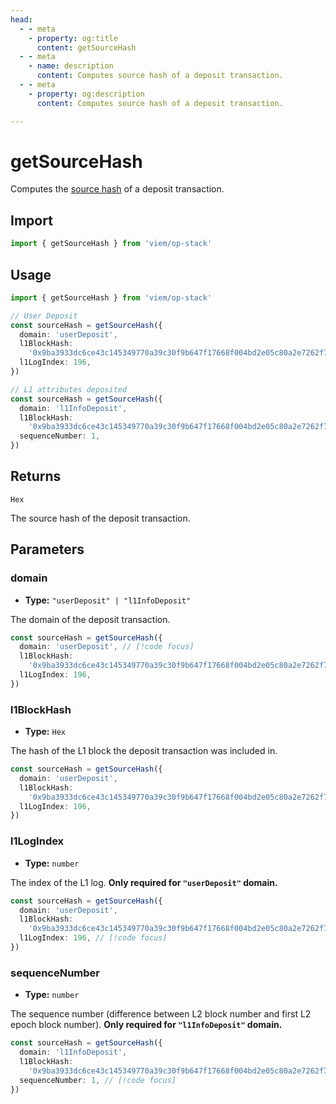 ```yaml
---
head:
  - - meta
    - property: og:title
      content: getSourceHash
  - - meta
    - name: description
      content: Computes source hash of a deposit transaction.
  - - meta
    - property: og:description
      content: Computes source hash of a deposit transaction.

---
```


# getSourceHash

Computes the [source hash](https://github.com/ethereum-optimism/optimism/blob/develop/specs/deposits.md#source-hash-computation) of a deposit transaction.

## Import
```ts
import { getSourceHash } from 'viem/op-stack'
```

## Usage

```ts
import { getSourceHash } from 'viem/op-stack'

// User Deposit
const sourceHash = getSourceHash({
  domain: 'userDeposit',
  l1BlockHash:
    '0x9ba3933dc6ce43c145349770a39c30f9b647f17668f004bd2e05c80a2e7262f7',
  l1LogIndex: 196,
})

// L1 attributes deposited
const sourceHash = getSourceHash({
  domain: 'l1InfoDeposit',
  l1BlockHash:
    '0x9ba3933dc6ce43c145349770a39c30f9b647f17668f004bd2e05c80a2e7262f7',
  sequenceNumber: 1,
})
```

## Returns

`Hex`

The source hash of the deposit transaction.

## Parameters

### domain

- **Type:** `"userDeposit" | "l1InfoDeposit"`

The domain of the deposit transaction.

```ts
const sourceHash = getSourceHash({
  domain: 'userDeposit', // [!code focus]
  l1BlockHash:
    '0x9ba3933dc6ce43c145349770a39c30f9b647f17668f004bd2e05c80a2e7262f7',
  l1LogIndex: 196,
})
```

### l1BlockHash

- **Type:** `Hex`

The hash of the L1 block the deposit transaction was included in.

```ts
const sourceHash = getSourceHash({
  domain: 'userDeposit',
  l1BlockHash:
    '0x9ba3933dc6ce43c145349770a39c30f9b647f17668f004bd2e05c80a2e7262f7', // [!code focus]
  l1LogIndex: 196,
})
```

### l1LogIndex

- **Type:** `number`

The index of the L1 log. **Only required for `"userDeposit"` domain.**

```ts
const sourceHash = getSourceHash({
  domain: 'userDeposit',
  l1BlockHash:
    '0x9ba3933dc6ce43c145349770a39c30f9b647f17668f004bd2e05c80a2e7262f7',
  l1LogIndex: 196, // [!code focus]
})
```

### sequenceNumber

- **Type:** `number`

The sequence number (difference between L2 block number and first L2 epoch block number). **Only required for `"l1InfoDeposit"` domain.**

```ts
const sourceHash = getSourceHash({
  domain: 'l1InfoDeposit',
  l1BlockHash:
    '0x9ba3933dc6ce43c145349770a39c30f9b647f17668f004bd2e05c80a2e7262f7',
  sequenceNumber: 1, // [!code focus]
})
```